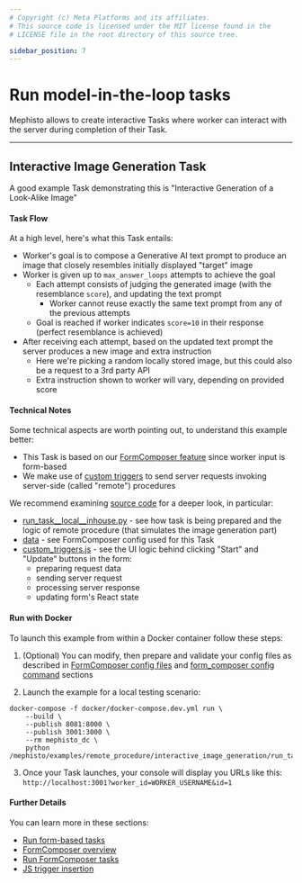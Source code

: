 ```yaml
---
# Copyright (c) Meta Platforms and its affiliates.
# This source code is licensed under the MIT license found in the
# LICENSE file in the root directory of this source tree.

sidebar_position: 7
---
```


# Run model-in-the-loop tasks

Mephisto allows to create interactive Tasks where worker can interact with the server during completion of their Task.


-----


## Interactive Image Generation Task

A good example Task demonstrating this is "Interactive Generation of a Look-Alike Image"


#### Task Flow

At a high level, here's what this Task entails:

- Worker's goal is to compose a Generative AI text prompt to produce an image that closely resembles initially displayed "target" image
- Worker is given up to `max_answer_loops` attempts to achieve the goal
    - Each attempt consists of judging the generated image (with the resemblance `score`), and updating the text prompt
        - Worker cannot reuse exactly the same text prompt from any of the previous attempts
    - Goal is reached if worker indicates `score=10` in their response (perfect resemblance is achieved)
- After receiving each attempt, based on the updated text prompt the server produces a new image and extra instruction
    - Here we're picking a random locally stored image, but this could also be a request to a 3rd party API
    - Extra instruction shown to worker will vary, depending on provided score


#### Technical Notes

Some technical aspects are worth pointing out, to understand this example better:

- This Task is based on our [FormComposer feature](/docs/guides/tutorials/form_composer/) since worker input is form-based
- We make use of [custom triggers](/docs/guides/how_to_use/form_composer/configuration/insertions/#js-trigger-insertion)
to send server requests invoking server-side (called "remote") procedures

We recommend examining [source code](https://github.com/facebookresearch/Mephisto/blob/main/examples/remote_procedure/interactive_image_generation) for a deeper look, in particular:

- [run_task__local__inhouse.py](https://github.com/facebookresearch/Mephisto/blob/main/examples/remote_procedure/interactive_image_generation/run_task__local__inhouse.py) -
see how task is being prepared and the logic of remote procedure (that simulates the image generation part)
- [data](https://github.com/facebookresearch/Mephisto/blob/main/examples/remote_procedure/interactive_image_generation/data/) -
see FormComposer config used for this Task
- [custom_triggers.js](https://github.com/facebookresearch/Mephisto/blob/main/examples/remote_procedure/interactive_image_generation/data/insertions/custom_triggers.js) -
see the UI logic behind clicking "Start" and "Update" buttons in the form:
    - preparing request data
    - sending server request
    - processing server response
    - updating form's React state


#### Run with Docker

To launch this example from within a Docker container follow these steps:

1. (Optional) You can modify, then prepare and validate your config files as described in [FormComposer config files](/docs/guides/how_to_use/form_composer/configuration/setup/) and
[form_composer config command](/docs/guides/how_to_use/form_composer/configuration/form_composer_config_command/) sections

2. Launch the example for a local testing scenario:

```shell
docker-compose -f docker/docker-compose.dev.yml run \
    --build \
    --publish 8081:8000 \
    --publish 3001:3000 \
    --rm mephisto_dc \
    python /mephisto/examples/remote_procedure/interactive_image_generation/run_task__local__inhouse.py
```

3. Once your Task launches, your console will display you URLs like this: `http://localhost:3001?worker_id=WORKER_USERNAME&id=1`


#### Further Details

You can learn more in these sections:
- [Run form-based tasks](/docs/guides/tutorials/form_composer/)
- [FormComposer overview](/docs/guides/how_to_use/form_composer/overview/)
- [Run FormComposer tasks](/docs/guides/how_to_use/form_composer/running/)
- [JS trigger insertion](/docs/guides/how_to_use/form_composer/configuration/insertions/#js-trigger-insertion)
